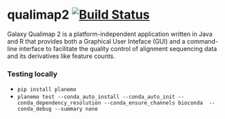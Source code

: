 # qualimap2 [![Build Status](https://travis-ci.org/scottx611x/qualimap2.svg?branch=master)](https://travis-ci.org/scottx611x/qualimap2)
Galaxy Qualimap 2 is a platform-independent application written in Java and R that provides both a Graphical User Inteface (GUI) and a command-line interface to facilitate the quality control of alignment sequencing data and its derivatives like feature counts. 


### Testing locally

- `pip install planemo`
- `planemo test --conda_auto_install --conda_auto_init --conda_dependency_resolution --conda_ensure_channels bioconda  --conda_debug --summary none`